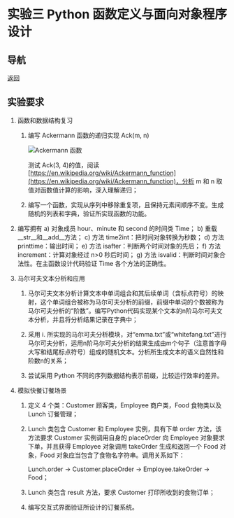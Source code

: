 # 实验三 Python 函数定义与面向对象程序设计

## 导航

[返回](https://github.com/ZKLlab/python-computing-experiments)

## 实验要求

1. 函数和数据结构复习
   1. 编写 Ackermann 函数的递归实现 Ack(m, n)

      ![Ackermann 函数](https://render.githubusercontent.com/render/math?math=A%5Cleft%28m%2Cn%5Cright%29%3D%5Cleft%5C%7B%5Cbegin%7Barray%7D%7Bll%7Dn%2B1%26%5Crm%7Bif%7D%5C%3Bm%3D0%5C%5CA%5Cleft%28m-1%2C1%5Cright%29%26%5Crm%7Bif%7D%5C%3Bm%5Cgt0%5C%3B%5Crm%7Band%7D%5C%3Bn%3D0%5C%5CA%5Cleft%28m-1%2CA%5Cleft%28m%2Cn-1%5Cright%29%5Cright%29%26%5Crm%7Bif%7D%5C%3Bm%5Cgt0%5C%3B%5Crm%7Band%7D%5C%3Bn%5Cgt0.%5Cend%7Barray%7D%5Cright.)

      测试 Ack(3, 4)的值，阅读[https://en.wikipedia.org/wiki/Ackermann_function](https://en.wikipedia.org/wiki/Ackermann_function)，分析 m 和 n 取值对函数值计算的影响，深入理解递归；

   2. 编写一个函数，实现从序列中移除重复项，且保持元素间顺序不变。生成随机的列表和字典，验证所实现函数的功能。

2. 编写拥有 a) 对象成员 hour、minute 和 second 的时间类 Time； b) 重载\_\_str\_\_和\_\_add\_\_方法； c) 方法 time2int：把时间对象转换为秒数； d) 方法 printtime：输出时间； e) 方法 isafter：判断两个时间对象的先后； f) 方法 increment：计算对象经过 n>0 秒后时间； g) 方法 isvalid：判断时间对象合法性。在主函数设计代码验证 Time 各个方法的正确性。

3. 马尔可夫文本分析和应用

   1. 马尔可夫文本分析计算文本中单词组合和其后续单词（含标点符号）的映射，这个单词组合被称为马尔可夫分析的前缀，前缀中单词的个数被称为马尔可夫分析的“阶数”。编写Python代码实现某个文本的n阶马尔可夫文本分析，并且将分析结果记录在字典中；

   2. 采用 i. 所实现的马尔可夫分析模块，对“emma.txt”或“whitefang.txt”进行马尔可夫分析，运用n阶马尔可夫分析的结果生成由m个句子（注意首字母大写和结尾标点符号）组成的随机文本。分析所生成文本的语义自然性和阶数n的关系；

   3. 尝试采用 Python 不同的序列数据结构表示前缀，比较运行效率的差异。

4. 模拟快餐订餐场景

   1. 定义 4 个类：Customer 顾客类，Employee 商户类，Food 食物类以及 Lunch 订餐管理；

   2. Lunch 类包含 Customer 和 Employee 实例，具有下单 order 方法，该方法要求 Customer 实例调用自身的 placeOrder 向 Employee 对象要求下单，并且获得 Employee 对象调用 takeOrder 生成和返回一个 Food 对象，Food 对象应当包含了食物名字符串。调用关系如下：

      Lunch.order → Customer.placeOrder → Employee.takeOrder → Food；

   3. Lunch 类包含 result 方法，要求 Customer 打印所收到的食物订单；

   4. 编写交互式界面验证所设计的订餐系统。

